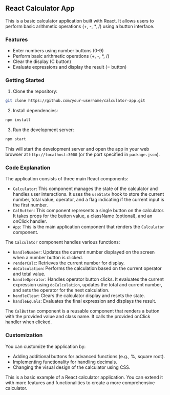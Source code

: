 ## React Calculator App

This is a basic calculator application built with React. It allows users to perform basic arithmetic operations (+, -, *, /) using a button interface.

### Features

* Enter numbers using number buttons (0-9)
* Perform basic arithmetic operations (+, -, *, /)
* Clear the display (C button)
* Evaluate expressions and display the result (= button)

### Getting Started

1. Clone the repository:

```bash
git clone https://github.com/your-username/calculator-app.git
```

2. Install dependencies:

```bash
npm install
```

3. Run the development server:

```bash
npm start
```

This will start the development server and open the app in your web browser at `http://localhost:3000` (or the port specified in `package.json`).

### Code Explanation

The application consists of three main React components:

* `Calculator`: This component manages the state of the calculator and handles user interactions. It uses the `useState` hook to store the current number, total value, operator, and a flag indicating if the current input is the first number.
* `CalButton`: This component represents a single button on the calculator. It takes props for the button value, a className (optional), and an onClick handler.
* `App`: This is the main application component that renders the `Calculator` component.

The `Calculator` component handles various functions:

* `handleNumber`: Updates the current number displayed on the screen when a number button is clicked.
* `renderCalc`: Retrieves the current number for display.
* `doCalculation`: Performs the calculation based on the current operator and total value.
* `handleOperator`: Handles operator button clicks. It evaluates the current expression using `doCalculation`, updates the total and current number, and sets the operator for the next calculation.
* `handleClear`: Clears the calculator display and resets the state.
* `handleEquals`: Evaluates the final expression and displays the result.

The `CalButton` component is a reusable component that renders a button with the provided value and class name. It calls the provided onClick handler when clicked.

### Customization

You can customize the application by:

* Adding additional buttons for advanced functions (e.g., %, square root).
* Implementing functionality for handling decimals.
* Changing the visual design of the calculator using CSS.

This is a basic example of a React calculator application. You can extend it with more features and functionalities to create a more comprehensive calculator.
